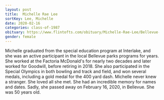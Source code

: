 ```yaml
---
layout: post
title:  Michelle Rae Lee
sortKey: Lee, Michelle
date: 2020-02-16
categories: class-of-1987
obituary: https://www.flintofts.com/obituary/Michelle-Rae-Lee/Bellevue-Washington/1869784
gender: female
---
```

Michelle graduated from the special education program at Interlake, and she was an active participant in the local Bellevue parks programs for years. She worked at the Factoria McDonald's for nearly two decades and later worked for Goodwill, before retiring in 2018. She also participated in the Special Olympics in both bowling and track and field, and won several medals, including a gold medal for the 400 yard dash. Michelle never knew a stranger. She loved all she met. She had an incredible memory for names and dates. Sadly, she passed away on February 16, 2020, in Bellevue. She was 50 years old.
